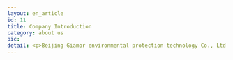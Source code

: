 ```yaml
---
layout: en_article
id: 11
title: Company Introduction
category: about us
pic: 
detail: <p>Beijing Giamor environmental protection technology Co., Ltd. was established on November 22th, 2013, with its registered office located in Chaoyang District, Beijing. It is a private high-tech enterprise with dual high-tech credentials (national high-tech and Zhongguancun high-tech) that specializes in researching, producing and marketing PTFE microporous membranes as its core product. The company has complete intellectual property rights for the full production equipment, process technology, and flow.</p><div><img src="/assets/images/20241012210724.jpg"  class="img-thumbnail"></div><div><img src="/assets/images/20241015094956.jpg"  class="img-thumbnail col-md-6" style="padding-left:4px;padding-right:4px"><img src="/assets/images/20241015165335.jpg"  class="img-thumbnail col-md-6" style="padding-left:4px;padding-right:4px"></div><p>In order to industrialize the PTFE microporous membrane project, the company has established a production base in Wannian County, Shangrao City, Jiangxi Province, focusing on the production of textile products (special composite fabrics, military and police uniforms, outdoor products, and civilian textile products) and large environmental protection products (industrial dust removal and new air systems). In November 2023, the company established a production base in Yingjiang district, Anqing City, Anhui Province, focusing on the production of proton exchange membrane substrate products, biomedical products, and electronic product membranes.</p><p><img src="/assets/images/20241012210703.jpg"  class="img-thumbnail"></p><p>The core technology products of the company are PTFE micro-porous membranes and coated products, with key performance indicators that meet international advanced levels and numerous patent technologies. The company has developed five major product categories with various applications, including products for hydrogen energy proton exchange membrane field, biomedical field, electronic membrane application field, special textile field (special composite fabrics, police and military uniforms, outdoor products, and civilian textiles), and the large environmental protection field (industrial dust removal and new air filtration systems).</p><p><img src="/assets/images/20241001215345.jpg"  class="img-thumbnail"/></p><p>Two custom laminating machines from Italy have been put into operation.<br>Four PTFE film production lines have been put into operation.<br>There are over 100 employees.<br>Have 20,000 square meter independent production workshop<br>Annual production capacity of 40 million square meters.<br>In 2020, sales exceeded 100 million yuan.<br>It is the first and currently the only domestic membrane material company in China with performance surpassing that of the American Gore company.</p><img src="/assets/images/20241015095012.jpg"  class="img-thumbnail"/></p>
---
```


